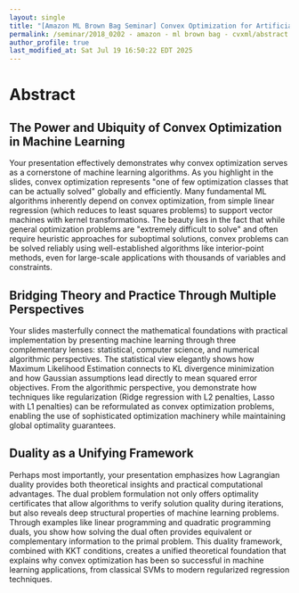 ```yaml
---
layout: single
title: "[Amazon ML Brown Bag Seminar] Convex Optimization for Artificial Intelligence (AI)"
permalink: /seminar/2018_0202 - amazon - ml brown bag - cvxml/abstract
author_profile: true
last_modified_at: Sat Jul 19 16:50:22 EDT 2025
---
```


# Abstract

## The Power and Ubiquity of Convex Optimization in Machine Learning

Your presentation effectively demonstrates why convex optimization serves as a cornerstone of machine learning algorithms. As you highlight in the slides, convex optimization represents "one of few optimization classes that can be actually solved" globally and efficiently. Many fundamental ML algorithms inherently depend on convex optimization, from simple linear regression (which reduces to least squares problems) to support vector machines with kernel transformations. The beauty lies in the fact that while general optimization problems are "extremely difficult to solve" and often require heuristic approaches for suboptimal solutions, convex problems can be solved reliably using well-established algorithms like interior-point methods, even for large-scale applications with thousands of variables and constraints.

## Bridging Theory and Practice Through Multiple Perspectives

Your slides masterfully connect the mathematical foundations with practical implementation by presenting machine learning through three complementary lenses: statistical, computer science, and numerical algorithmic perspectives. The statistical view elegantly shows how Maximum Likelihood Estimation connects to KL divergence minimization and how Gaussian assumptions lead directly to mean squared error objectives. From the algorithmic perspective, you demonstrate how techniques like regularization (Ridge regression with L2 penalties, Lasso with L1 penalties) can be reformulated as convex optimization problems, enabling the use of sophisticated optimization machinery while maintaining global optimality guarantees.

## Duality as a Unifying Framework

Perhaps most importantly, your presentation emphasizes how Lagrangian duality provides both theoretical insights and practical computational advantages. The dual problem formulation not only offers optimality certificates that allow algorithms to verify solution quality during iterations, but also reveals deep structural properties of machine learning problems. Through examples like linear programming and quadratic programming duals, you show how solving the dual often provides equivalent or complementary information to the primal problem. This duality framework, combined with KKT conditions, creates a unified theoretical foundation that explains why convex optimization has been so successful in machine learning applications, from classical SVMs to modern regularized regression techniques.
